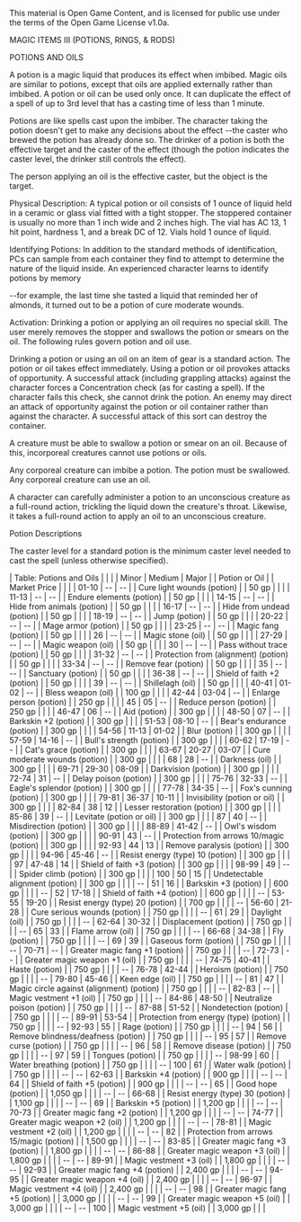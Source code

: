 This material is Open Game Content, and is licensed for public use under the terms of the Open Game License v1.0a.

MAGIC ITEMS III (POTIONS, RINGS, & RODS)



POTIONS AND OILS

A potion is a magic liquid that produces its effect when imbibed. Magic oils are similar to potions, except that oils are applied externally rather than imbibed. A potion or oil can be used only once. It can duplicate the effect of a spell of up to 3rd level that has a casting time of less than 1 minute.

Potions are like spells cast upon the imbiber. The character taking the potion doesn't get to make any decisions about the effect --the caster who brewed the potion has already done so. The drinker of a potion is both the effective target and the caster of the effect (though the potion indicates the caster level, the drinker still controls the effect).

The person applying an oil is the effective caster, but the object is the target.

Physical Description: A typical potion or oil consists of 1 ounce of liquid held in a ceramic or glass vial fitted with a tight stopper. The stoppered container is usually no more than 1 inch wide and 2 inches high. The vial has AC 13, 1 hit point, hardness 1, and a break DC of 12. Vials hold 1 ounce of liquid.

Identifying Potions: In addition to the standard methods of identification, PCs can sample from each container they find to attempt to determine the nature of the liquid inside. An experienced character learns to identify potions by memory

--for example, the last time she tasted a liquid that reminded her of almonds, it turned out to be a potion of cure moderate wounds. 

Activation: Drinking a potion or applying an oil requires no special skill. The user merely removes the stopper and swallows the potion or smears on the oil. The following rules govern potion and oil use.

Drinking a potion or using an oil on an item of gear is a standard action. The potion or oil takes effect immediately. Using a potion or oil provokes attacks of opportunity. A successful attack (including grappling attacks) against the character forces a Concentration check (as for casting a spell). If the character fails this check, she cannot drink the potion. An enemy may direct an attack of opportunity against the potion or oil container rather than against the character. A successful attack of this sort can destroy the container. 

A creature must be able to swallow a potion or smear on an oil. Because of this, incorporeal creatures cannot use potions or oils. 

Any corporeal creature can imbibe a potion. The potion must be swallowed. Any corporeal creature can use an oil.

A character can carefully administer a potion to an unconscious creature as a full-round action, trickling the liquid down the creature's throat. Likewise, it takes a full-round action to apply an oil to an unconscious creature.



Potion Descriptions

The caster level for a standard potion is the minimum caster level needed to cast the spell (unless otherwise specified).

| Table: Potions and Oils | |  |
| Minor | Medium | Major | | Potion or Oil | | Market Price | |  |
| 01-10 | -- | -- | | Cure light wounds (potion) | | 50 gp | |  |
| 11-13 | -- | -- | | Endure elements (potion) | | 50 gp | |  |
| 14-15 | -- | -- | | Hide from animals (potion) | | 50 gp | |  |
| 16-17 | -- | -- | | Hide from undead (potion) | | 50 gp | |  |
| 18-19 | -- | -- | | Jump (potion) | | 50 gp | |  |
| 20-22 | -- | -- | | Mage armor (potion) | | 50 gp | |  |
| 23-25 | -- | -- | | Magic fang (potion) | | 50 gp | |  |
| 26 | -- | -- | | Magic stone (oil) | | 50 gp | |  |
| 27-29 | -- | -- | | Magic weapon (oil) | | 50 gp | |  |
| 30 | -- | -- | | Pass without trace (potion) | | 50 gp | |  |
| 31-32 | -- | -- | | Protection from (alignment) (potion) | | 50 gp | |  |
| 33-34 | -- | -- | | Remove fear (potion) | | 50 gp | |  |
| 35 | -- | -- | | Sanctuary (potion) | | 50 gp | |  |
| 36-38 | -- | -- | | Shield of faith +2 (potion) | | 50 gp | |  |
| 39 | -- | -- | | Shillelagh (oil) | | 50 gp | |  |
| 40-41 | 01-02 | -- | | Bless weapon (oil) | | 100 gp | |  |
| 42-44 | 03-04 | -- | | Enlarge person (potion) | | 250 gp | |  |
| 45 | 05 | -- | | Reduce person (potion) | | 250 gp | |  |
| 46-47 | 06 | -- | | Aid (potion) | | 300 gp | |  |
| 48-50 | 07 | -- | | Barkskin +2 (potion) | | 300 gp | |  |
| 51-53 | 08-10 | -- | | Bear's endurance (potion) | | 300 gp | |  |
| 54-56 | 11-13 | 01-02 | | Blur (potion) | | 300 gp | |  |
| 57-59 | 14-16 | -- | | Bull's strength (potion) | | 300 gp | |  |
| 60-62 | 17-19 | -- | | Cat's grace (potion) | | 300 gp | |  |
| 63-67 | 20-27 | 03-07 | | Cure moderate wounds (potion) | | 300 gp | |  |
| 68 | 28 | -- | | Darkness (oil) | | 300 gp | |  |
| 69-71 | 29-30 | 08-09 | | Darkvision (potion) | | 300 gp | |  |
| 72-74 | 31 | -- | | Delay poison (potion) | | 300 gp | |  |
| 75-76 | 32-33 | -- | | Eagle's splendor (potion) | | 300 gp | |  |
| 77-78 | 34-35 | -- | | Fox's cunning (potion) | | 300 gp | |  |
| 79-81 | 36-37 | 10-11 | | Invisibility (potion or oil) | | 300 gp | |  |
| 82-84 | 38 | 12 | | Lesser restoration (potion) | | 300 gp | |  |
| 85-86 | 39 | -- | | Levitate (potion or oil) | | 300 gp | |  |
| 87 | 40 | -- | | Misdirection (potion) | | 300 gp | |  |
| 88-89 | 41-42 | -- | | Owl's wisdom (potion) | | 300 gp | |  |
| 90-91 | 43 | -- | | Protection from arrows 10/magic (potion) | | 300 gp | |  |
| 92-93 | 44 | 13 | | Remove paralysis (potion) | | 300 gp | |  |
| 94-96 | 45-46 | -- | | Resist energy (type) 10 (potion) | | 300 gp | |  |
| 97 | 47-48 | 14 | | Shield of faith +3 (potion) | | 300 gp | |  |
| 98-99 | 49 | -- | | Spider climb (potion) | | 300 gp | |  |
| 100 | 50 | 15 | | Undetectable alignment (potion) | | 300 gp | |  |
| -- | 51 | 16 | | Barkskin +3 (potion) | | 600 gp | |  |
| -- | 52 | 17-18 | | Shield of faith +4 (potion) | | 600 gp | |  |
| -- | 53-55 | 19-20 | | Resist energy (type) 20 (potion) | | 700 gp | |  |
| -- | 56-60 | 21-28 | | Cure serious wounds (potion) | | 750 gp | |  |
| -- | 61 | 29 | | Daylight (oil) | | 750 gp | |  |
| -- | 62-64 | 30-32 | | Displacement (potion) | | 750 gp | |  |
| -- | 65 | 33 | | Flame arrow (oil) | | 750 gp | |  |
| -- | 66-68 | 34-38 | | Fly (potion) | | 750 gp | |  |
| -- | 69 | 39 | | Gaseous form (potion) | | 750 gp | |  |
| -- | 70-71 | -- | | Greater magic fang +1 (potion) | | 750 gp | |  |
| -- | 72-73 | -- | | Greater magic weapon +1 (oil) | | 750 gp | |  |
| -- | 74-75 | 40-41 | | Haste (potion) | | 750 gp | |  |
| -- | 76-78 | 42-44 | | Heroism (potion) | | 750 gp | |  |
| -- | 79-80 | 45-46 | | Keen edge (oil) | | 750 gp | |  |
| -- | 81 | 47 | | Magic circle against (alignment) (potion) | | 750 gp | |  |
| -- | 82-83 | -- | | Magic vestment +1 (oil) | | 750 gp | |  |
| -- | 84-86 | 48-50 | | Neutralize poison (potion) | | 750 gp | |  |
| -- | 87-88 | 51-52 | | Nondetection (potion) | | 750 gp | |  |
| -- | 89-91 | 53-54 | | Protection from energy (type) (potion) | | 750 gp | |  |
| -- | 92-93 | 55 | | Rage (potion) | | 750 gp | |  |
| -- | 94 | 56 | | Remove blindness/deafness (potion) | | 750 gp | |  |
| -- | 95 | 57 | | Remove curse (potion) | | 750 gp | |  |
| -- | 96 | 58 | | Remove disease (potion) | | 750 gp | |  |
| -- | 97 | 59 | | Tongues (potion) | | 750 gp | |  |
| -- | 98-99 | 60 | | Water breathing (potion) | | 750 gp | |  |
| -- | 100 | 61 | | Water walk (potion) | | 750 gp | |  |
| -- | -- | 62-63 | | Barkskin +4 (potion) | | 900 gp | |  |
| -- | -- | 64 | | Shield of faith +5 (potion) | | 900 gp | |  |
| -- | -- | 65 | | Good hope (potion) | | 1,050 gp | |  |
| -- | -- | 66-68 | | Resist energy (type) 30 (potion) | | 1,100 gp | |  |
| -- | -- | 69 | | Barkskin +5 (potion) | | 1,200 gp | |  |
| -- | -- | 70-73 | | Greater magic fang +2 (potion) | | 1,200 gp | |  |
| -- | -- | 74-77 | | Greater magic weapon +2 (oil) | | 1,200 gp | |  |
| -- | -- | 78-81 | | Magic vestment +2 (oil) | | 1,200 gp | |  |
| -- | -- | 82 | | Protection from arrows 15/magic (potion) | | 1,500 gp | |  |
| -- | -- | 83-85 | | Greater magic fang +3 (potion) | | 1,800 gp | |  |
| -- | -- | 86-88 | | Greater magic weapon +3 (oil) | | 1,800 gp | |  |
| -- | -- | 89-91 | | Magic vestment +3 (oil) | | 1,800 gp | |  |
| -- | -- | 92-93 | | Greater magic fang +4 (potion) | | 2,400 gp | |  |
| -- | -- | 94-95 | | Greater magic weapon +4 (oil) | | 2,400 gp | |  |
| -- | -- | 96-97 | | Magic vestment +4 (oil) | | 2,400 gp | |  |
| -- | -- | 98 | | Greater magic fang +5 (potion) | | 3,000 gp | |  |
| -- | -- | 99 | | Greater magic weapon +5 (oil) | | 3,000 gp | |  |
| -- | -- | 100 | | Magic vestment +5 (oil) | | 3,000 gp | |  |




